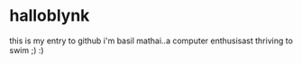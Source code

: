 # halloblynk
this is my entry to github
i'm basil mathai..a computer enthusisast thriving to swim ;) :) 

